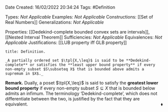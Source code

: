 <div class="topSpace"></div>

Date Created: 16/02/2022 20:34:24
Tags: #Definition

Types: _Not Applicable_
Examples: _Not Applicable_
Constructions: [[Set of Real Numbers]]
Generalizations: _Not Applicable_

Properties: [[Dedekind-complete bounded convex sets are intervals]], [[Nested Interval Theorem]]
Sufficiencies: _Not Applicable_
Equivalences: _Not Applicable_
Justifications: [[LUB property iff GLB property]]

``` ad-Definition
title: Definition.

_A partially ordered set $\tpl{X,\leq}$ is said to be **Dedekind-complete** or satisfies the **least upper bound property** if every non-empty subset $S\subseteq X$ that is bounded above admits a supremum in $X$._

```

**Remark.** Dually, a poset $\tpl{X,\leq}$ is said to satisfy the **greatest lower bound property** if every non-empty subset $S\subseteq X$ that is bounded below admits an infimum. The terminology $\textrm{`}$Dedekind-complete$\textrm{'}$, which does not differentiate between the two, is justified by the fact that they are equivalent.<span style="float:right;">$\blacklozenge$</span>
